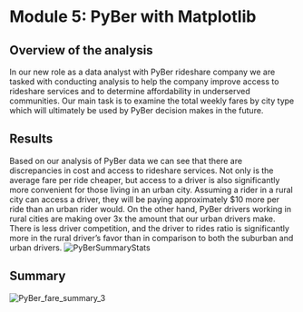 # Module 5: PyBer with Matplotlib

## Overview of the analysis
In our new role as a data analyst with PyBer rideshare company we are tasked with conducting analysis to help the company improve access to rideshare services and to determine affordability in underserved communities. Our main task is to examine the total weekly fares by city type which will ultimately be used by PyBer decision makes in the future.

## Results

Based on our analysis of PyBer data we can see that there are discrepancies in cost and access to rideshare services. Not only is the average fare per ride cheaper, but access to a driver is also significantly more convenient for those living in an urban city. Assuming a rider in a rural city can access a driver, they will be paying approximately $10 more per ride than an urban rider would. On the other hand, PyBer drivers working in rural cities are making over 3x the amount that our urban drivers make. There is less driver competition, and the driver to rides ratio is significantly more in the rural driver’s favor than in comparison to both the suburban and urban drivers.
![PyBerSummaryStats](https://user-images.githubusercontent.com/88041368/133325692-63454c52-9c30-493e-a678-49f6492cad40.png)


## Summary
![PyBer_fare_summary_3](https://user-images.githubusercontent.com/88041368/133325796-1561d84c-4abd-4c05-9831-4c32437892b9.png)

